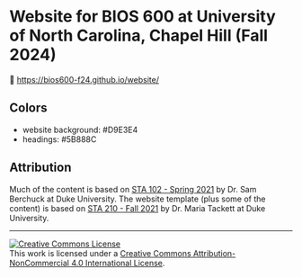 # Website for BIOS 600 at University of North Carolina, Chapel Hill (Fall 2024)

🔗 https://bios600-f24.github.io/website/

## Colors

-   website background: #D9E3E4
-   headings: #5B888C

## Attribution

Much of the content is based on [STA 102 - Spring 2021](https://www2.stat.duke.edu/courses/Spring21/sta102.001/schedule.html) by Dr. Sam Berchuck at Duke University.  The website template (plus some of the content) is based on [STA 210 - Fall 2021](https://github.com/sta210-fa21/) by Dr. Maria Tackett at Duke University. 

<hr>

<a rel="license" href="http://creativecommons.org/licenses/by-nc/4.0/"><img src="https://i.creativecommons.org/l/by-nc/4.0/88x31.png" alt="Creative Commons License" style="border-width:0"/></a><br />This work is licensed under a <a rel="license" href="http://creativecommons.org/licenses/by-nc/4.0/">Creative Commons Attribution-NonCommercial 4.0 International License</a>.
